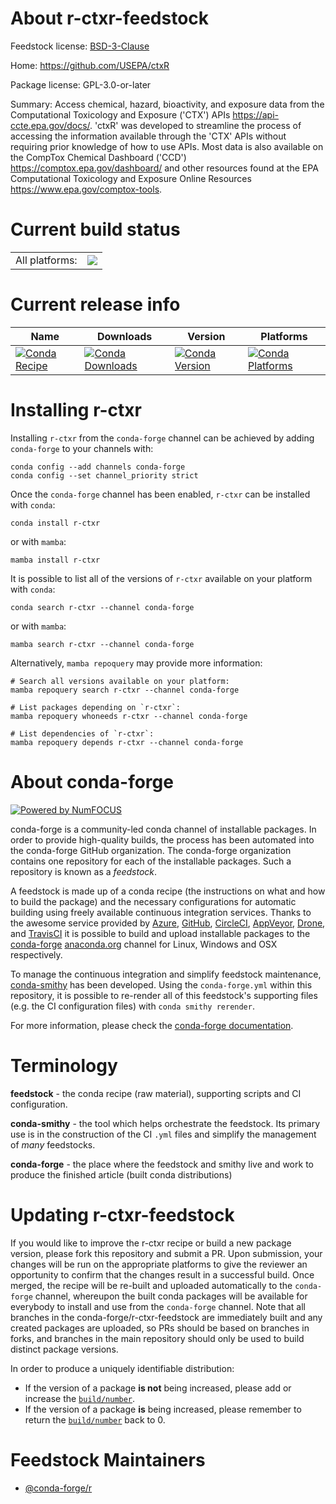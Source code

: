 About r-ctxr-feedstock
======================

Feedstock license: [BSD-3-Clause](https://github.com/conda-forge/r-ctxr-feedstock/blob/main/LICENSE.txt)

Home: https://github.com/USEPA/ctxR

Package license: GPL-3.0-or-later

Summary: Access chemical, hazard, bioactivity, and exposure data from the Computational Toxicology and Exposure ('CTX') APIs <https://api-ccte.epa.gov/docs/>. 'ctxR' was developed to streamline the process of accessing the information available through the 'CTX' APIs without requiring prior knowledge of how to use APIs. Most data is also available on the CompTox Chemical Dashboard ('CCD') <https://comptox.epa.gov/dashboard/> and other resources found at the EPA Computational Toxicology and Exposure Online Resources <https://www.epa.gov/comptox-tools>.

Current build status
====================


<table><tr><td>All platforms:</td>
    <td>
      <a href="https://dev.azure.com/conda-forge/feedstock-builds/_build/latest?definitionId=23662&branchName=main">
        <img src="https://dev.azure.com/conda-forge/feedstock-builds/_apis/build/status/r-ctxr-feedstock?branchName=main">
      </a>
    </td>
  </tr>
</table>

Current release info
====================

| Name | Downloads | Version | Platforms |
| --- | --- | --- | --- |
| [![Conda Recipe](https://img.shields.io/badge/recipe-r--ctxr-green.svg)](https://anaconda.org/conda-forge/r-ctxr) | [![Conda Downloads](https://img.shields.io/conda/dn/conda-forge/r-ctxr.svg)](https://anaconda.org/conda-forge/r-ctxr) | [![Conda Version](https://img.shields.io/conda/vn/conda-forge/r-ctxr.svg)](https://anaconda.org/conda-forge/r-ctxr) | [![Conda Platforms](https://img.shields.io/conda/pn/conda-forge/r-ctxr.svg)](https://anaconda.org/conda-forge/r-ctxr) |

Installing r-ctxr
=================

Installing `r-ctxr` from the `conda-forge` channel can be achieved by adding `conda-forge` to your channels with:

```
conda config --add channels conda-forge
conda config --set channel_priority strict
```

Once the `conda-forge` channel has been enabled, `r-ctxr` can be installed with `conda`:

```
conda install r-ctxr
```

or with `mamba`:

```
mamba install r-ctxr
```

It is possible to list all of the versions of `r-ctxr` available on your platform with `conda`:

```
conda search r-ctxr --channel conda-forge
```

or with `mamba`:

```
mamba search r-ctxr --channel conda-forge
```

Alternatively, `mamba repoquery` may provide more information:

```
# Search all versions available on your platform:
mamba repoquery search r-ctxr --channel conda-forge

# List packages depending on `r-ctxr`:
mamba repoquery whoneeds r-ctxr --channel conda-forge

# List dependencies of `r-ctxr`:
mamba repoquery depends r-ctxr --channel conda-forge
```


About conda-forge
=================

[![Powered by
NumFOCUS](https://img.shields.io/badge/powered%20by-NumFOCUS-orange.svg?style=flat&colorA=E1523D&colorB=007D8A)](https://numfocus.org)

conda-forge is a community-led conda channel of installable packages.
In order to provide high-quality builds, the process has been automated into the
conda-forge GitHub organization. The conda-forge organization contains one repository
for each of the installable packages. Such a repository is known as a *feedstock*.

A feedstock is made up of a conda recipe (the instructions on what and how to build
the package) and the necessary configurations for automatic building using freely
available continuous integration services. Thanks to the awesome service provided by
[Azure](https://azure.microsoft.com/en-us/services/devops/), [GitHub](https://github.com/),
[CircleCI](https://circleci.com/), [AppVeyor](https://www.appveyor.com/),
[Drone](https://cloud.drone.io/welcome), and [TravisCI](https://travis-ci.com/)
it is possible to build and upload installable packages to the
[conda-forge](https://anaconda.org/conda-forge) [anaconda.org](https://anaconda.org/)
channel for Linux, Windows and OSX respectively.

To manage the continuous integration and simplify feedstock maintenance,
[conda-smithy](https://github.com/conda-forge/conda-smithy) has been developed.
Using the ``conda-forge.yml`` within this repository, it is possible to re-render all of
this feedstock's supporting files (e.g. the CI configuration files) with ``conda smithy rerender``.

For more information, please check the [conda-forge documentation](https://conda-forge.org/docs/).

Terminology
===========

**feedstock** - the conda recipe (raw material), supporting scripts and CI configuration.

**conda-smithy** - the tool which helps orchestrate the feedstock.
                   Its primary use is in the construction of the CI ``.yml`` files
                   and simplify the management of *many* feedstocks.

**conda-forge** - the place where the feedstock and smithy live and work to
                  produce the finished article (built conda distributions)


Updating r-ctxr-feedstock
=========================

If you would like to improve the r-ctxr recipe or build a new
package version, please fork this repository and submit a PR. Upon submission,
your changes will be run on the appropriate platforms to give the reviewer an
opportunity to confirm that the changes result in a successful build. Once
merged, the recipe will be re-built and uploaded automatically to the
`conda-forge` channel, whereupon the built conda packages will be available for
everybody to install and use from the `conda-forge` channel.
Note that all branches in the conda-forge/r-ctxr-feedstock are
immediately built and any created packages are uploaded, so PRs should be based
on branches in forks, and branches in the main repository should only be used to
build distinct package versions.

In order to produce a uniquely identifiable distribution:
 * If the version of a package **is not** being increased, please add or increase
   the [``build/number``](https://docs.conda.io/projects/conda-build/en/latest/resources/define-metadata.html#build-number-and-string).
 * If the version of a package **is** being increased, please remember to return
   the [``build/number``](https://docs.conda.io/projects/conda-build/en/latest/resources/define-metadata.html#build-number-and-string)
   back to 0.

Feedstock Maintainers
=====================

* [@conda-forge/r](https://github.com/orgs/conda-forge/teams/r/)

